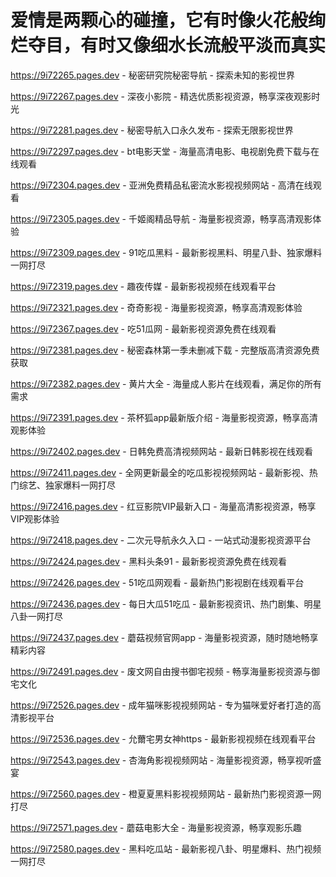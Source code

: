 # 爱情是两颗心的碰撞，它有时像火花般绚烂夺目，有时又像细水长流般平淡而真实

https://9i72265.pages.dev - 秘密研究院秘密导航 - 探索未知的影视世界

https://9i72267.pages.dev - 深夜小影院 - 精选优质影视资源，畅享深夜观影时光

https://9i72281.pages.dev - 秘密导航入口永久发布 - 探索无限影视世界

https://9i72297.pages.dev - bt电影天堂 - 海量高清电影、电视剧免费下载与在线观看

https://9i72304.pages.dev - 亚洲免费精品私密流水影视视频网站 - 高清在线观看

https://9i72305.pages.dev - 千姬阁精品导航 - 海量影视资源，畅享高清观影体验

https://9i72309.pages.dev - 91吃瓜黑料 - 最新影视黑料、明星八卦、独家爆料一网打尽

https://9i72319.pages.dev - 趣夜传媒 - 最新影视视频在线观看平台

https://9i72321.pages.dev - 奇奇影视 - 海量影视资源，畅享高清观影体验

https://9i72367.pages.dev - 吃51瓜网 - 最新影视资源免费在线观看

https://9i72381.pages.dev - 秘密森林第一季未删减下载 - 完整版高清资源免费获取

https://9i72382.pages.dev - 黄片大全 - 海量成人影片在线观看，满足你的所有需求

https://9i72391.pages.dev - 茶杯狐app最新版介绍 - 海量影视资源，畅享高清观影体验

https://9i72402.pages.dev - 日韩免费高清视频网站 - 最新日韩影视在线观看

https://9i72411.pages.dev - 全网更新最全的吃瓜影视视频网站 - 最新影视、热门综艺、独家爆料一网打尽

https://9i72416.pages.dev - 红豆影院VIP最新入口 - 海量高清影视资源，畅享VIP观影体验

https://9i72418.pages.dev - 二次元导航永久入口 - 一站式动漫影视资源平台

https://9i72424.pages.dev - 黑料头条91 - 最新影视资源免费在线观看

https://9i72426.pages.dev - 51吃瓜网观看 - 最新热门影视剧在线观看平台

https://9i72436.pages.dev - 每日大瓜51吃瓜 - 最新影视资讯、热门剧集、明星八卦一网打尽

https://9i72437.pages.dev - 蘑菇视频官网app - 海量影视资源，随时随地畅享精彩内容

https://9i72491.pages.dev - 废文网自由搜书御宅视频 - 畅享海量影视资源与御宅文化

https://9i72526.pages.dev - 成年猫咪影视视频网站 - 专为猫咪爱好者打造的高清影视平台

https://9i72536.pages.dev - 允薾宅男女神https - 最新影视视频在线观看平台

https://9i72543.pages.dev - 杏海角影视视频网站 - 海量影视资源，畅享视听盛宴

https://9i72560.pages.dev - 橙夏夏黑料影视视频网站 - 最新热门影视资源一网打尽

https://9i72571.pages.dev - 蘑菇电影大全 - 海量影视资源，畅享观影乐趣

https://9i72580.pages.dev - 黑料吃瓜站 - 最新影视八卦、明星爆料、热门视频一网打尽
